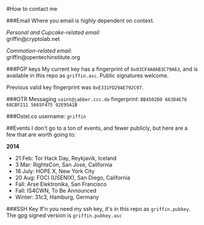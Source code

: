 #How to contact me

###Email
Where you email is highly dependent on context.

*Personal and Cupcake-related email:*<br>
griffin[@](@)cryptolab.net

*Commotion-related email:*<br>
griffin[@](@)opentechinstitute.org

###PGP keys
My current key has a fingerprint of `0x03CF4A0AB3C79A63`, and is available in this repo as `griffin.asc`. Public signatures welcome.

Previous valid key fingerprint was `0xE331FD29AE792C97`.

###OTR Messaging
`saint@jabber.ccc.de`
fingerprint: `BB4502D0 663D4E76 68CBF211 5665F475 92E95A1B`

###Ostel.co
username: `griffin`

##Events
I don't go to a ton of events, and fewer publicly, but here are a few that are worth going to:

**2014**
* 21 Feb: Tor Hack Day, Reykjavik, Iceland
* 3 Mar: RightsCon, San Jose, California
* 18 July: HOPE X, New York City
* 20 Aug: FOCI (USENIX), San Diego, California
* Fall: Arse Elektronika, San Francisco
* Fall: IS4CWN, To Be Announced
* Winter: 31c3, Hamburg, Germany

###SSH Key
If'n you need my ssh key, it's in this repo as `griffin.pubkey`. The gpg signed version is `griffin.pubkey.asc`


